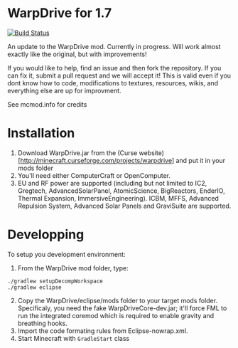 WarpDrive for 1.7
=========
[![Build Status](https://travis-ci.org/LemADEC/WarpDrive.svg?branch=MC1.7)](https://travis-ci.org/LemADEC/WarpDrive)

An update to the WarpDrive mod. Currently in progress.
Will work almost exactly like the original, but with improvements!


If you would like to help, find an issue and then fork the repository. If you can fix it, submit a pull request and we will accept it! This is valid even if you dont know how to code, modifications to textures, resources, wikis, and everything else are up for improvment.

See mcmod.info for credits




Installation
============
1. Download WarpDrive.jar from the (Curse website)[http://minecraft.curseforge.com/projects/warpdrive]  and put it in your mods folder
2. You'll need either ComputerCraft or OpenComputer.
3. EU and RF power are supported (including but not limited to IC2, Gregtech, AdvancedSolarPanel, AtomicScience, BigReactors, EnderIO, Thermal Expansion, ImmersiveEngineering). ICBM, MFFS, Advanced Repulsion System, Advanced Solar Panels and GraviSuite are supported.


Developping
===========

To setup you development environment:
1. From the WarpDrive mod folder, type:
```
./gradlew setupDecompWorkspace
./gradlew eclipse
```
2. Copy the WarpDrive/eclipse/mods folder to your target mods folder. Specificaly, you need the fake WarpDriveCore-dev.jar; it'll  force FML to run the integrated coremod which is required to  enable gravity and breathing hooks.
3. Import the code formating rules from Eclipse-nowrap.xml.
3. Start Minecraft with `GradleStart` class
